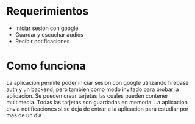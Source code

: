 # Requerimientos

- Iniciar sesion con google
- Guardar y escuchar audios
- Recibir notificaciones 

# Como funciona

La aplicacion permite poder iniciar sesion con google utilizando firebase auth y un backend, pero tambien como modo invitado para probar la aplicacion.
Se pueden crear tarjetas las cuales pueden contener multimedia. Todas las tarjetas son guardadas en memoria.
La aplicacion envia notificaciones si se deja de entrar a la aplicacion para estudiar por mas de un dia
